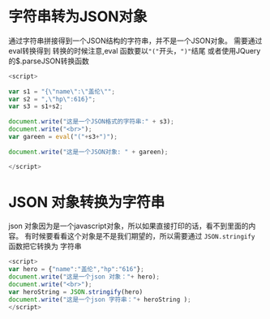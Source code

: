 # 字符串转为JSON对象
通过字符串拼接得到一个JSON结构的字符串，并不是一个JSON对象。 需要通过eval转换得到
转换的时候注意,eval 函数要以`"("`开头，`")"`结尾
或者使用JQuery的$.parseJSON转换函数
~~~javascript
<script>
 
var s1 = "{\"name\":\"盖伦\"";
var s2 = ",\"hp\":616}";
var s3 = s1+s2;
 
document.write("这是一个JSON格式的字符串:" + s3);
document.write("<br>");
var gareen = eval("("+s3+")");
 
document.write("这是一个JSON对象: " + gareen);
  
</script>
~~~

# JSON 对象转换为字符串
json 对象因为是一个javascript对象，所以如果直接打印的话，看不到里面的内容。
有时候要看看这个对象是不是我们期望的，所以需要通过 `JSON.stringify` 函数把它转换为 字符串
~~~javascript
<script>
var hero = {"name":"盖伦","hp":"616"};
document.write("这是一个json 对象："+ hero);
document.write("<br>");
var heroString = JSON.stringify(hero)
document.write("这是一个json 字符串："+ heroString );
</script>
~~~